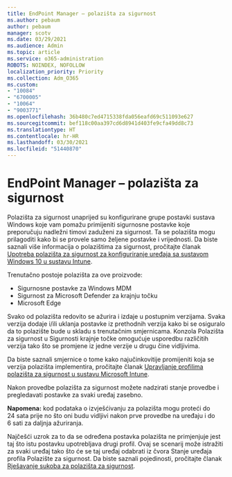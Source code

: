 ```yaml
---
title: EndPoint Manager – polazišta za sigurnost
ms.author: pebaum
author: pebaum
manager: scotv
ms.date: 03/29/2021
ms.audience: Admin
ms.topic: article
ms.service: o365-administration
ROBOTS: NOINDEX, NOFOLLOW
localization_priority: Priority
ms.collection: Adm_O365
ms.custom:
- "10084"
- "6700005"
- "10064"
- "9003771"
ms.openlocfilehash: 36b480c7ed4715338fda056eafd69c511093e627
ms.sourcegitcommit: bef118c00aa397cd6d8941d403fe9cfa49dd8c73
ms.translationtype: HT
ms.contentlocale: hr-HR
ms.lasthandoff: 03/30/2021
ms.locfileid: "51440870"
---
```

# <a name="endpoint-manager---security-baselines"></a>EndPoint Manager – polazišta za sigurnost

Polazišta za sigurnost unaprijed su konfigurirane grupe postavki sustava Windows koje vam pomažu primijeniti sigurnosne postavke koje preporučuju nadležni timovi zaduženi za sigurnost. Ta se polazišta mogu prilagoditi kako bi se provele samo željene postavke i vrijednosti. Da biste saznali više informacija o polazištima za sigurnost, pročitajte članak [Upotreba polazišta za sigurnost za konfiguriranje uređaja sa sustavom Windows 10 u sustavu Intune](https://docs.microsoft.com/mem/intune/protect/security-baselines).

Trenutačno postoje polazišta za ove proizvode:

- Sigurnosne postavke za Windows MDM
- Sigurnost za Microsoft Defender za krajnju točku
- Microsoft Edge

Svako od polazišta redovito se ažurira i izdaje u postupnim verzijama. Svaka verzija dodaje i/ili uklanja postavke iz prethodnih verzija kako bi se osiguralo da to polazište bude u skladu s trenutačnim smjernicama. Konzola Polazišta za sigurnost u Sigurnosti krajnje točke omogućuje usporedbu različitih verzija tako što se promjene iz jedne verzije u drugu čine vidljivima.

Da biste saznali smjernice o tome kako najučinkovitije promijeniti koja se verzija polazišta implementira, pročitajte članak [Upravljanje profilima polazišta za sigurnost u sustavu Microsoft Intune](https://docs.microsoft.com/mem/intune/protect/security-baselines-configure).

Nakon provedbe polazišta za sigurnost možete nadzirati stanje provedbe i pregledavati postavke za svaki uređaj zasebno.

**Napomena:** kod podataka o izvješćivanju za polazišta mogu proteći do 24 sata prije no što oni budu vidljivi nakon prve provedbe na uređaju i do 6 sati za daljnja ažuriranja. 

Najčešći uzrok za to da se određena postavka polazišta ne primjenjuje jest taj što istu postavku upotrebljava drugi profil. Ovaj se scenarij može istražiti za svaki uređaj tako što će se taj uređaj odabrati iz čvora Stanje uređaja profila Polazište za sigurnost. Da biste saznali pojedinosti, pročitajte članak [Rješavanje sukoba za polazišta za sigurnost](https://docs.microsoft.com/mem/intune/protect/security-baselines-monitor#resolve-conflicts-for-security-baselines).
